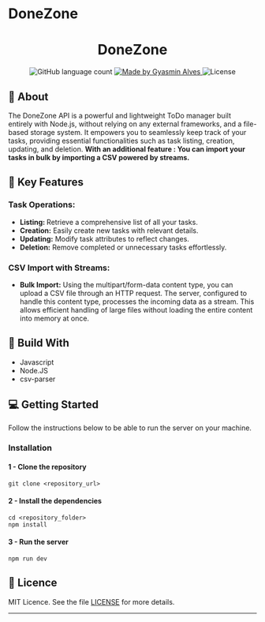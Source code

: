 # DoneZone

<h1 align="center">
  DoneZone
</h1>


<p align="center">
  <img alt="GitHub language count" src="https://img.shields.io/github/languages/count/GyAlves/DoneZone?color=purple" />

  <a href="https://www.linkedin.com/in/gyasmin-assun%C3%A7%C3%A3o-223417180/">
    <img alt="Made by Gyasmin Alves" src="https://img.shields.io/badge/made%20by-Gyasmin%20Alves-purple">
  </a>

 <img alt="License" src="https://img.shields.io/github/license/GyAlves/GoBarber-Backend?color=purple">

</p>

## 📖 About

The DoneZone API is a powerful and lightweight ToDo manager built entirely with Node.js, without relying on any external frameworks, and a file-based storage system. It empowers you to seamlessly keep track of your tasks, providing essential functionalities such as task listing, creation, updating, and deletion.
<b> With an additional feature : You can import your tasks in bulk by importing a CSV powered by streams. </b>

## 📝 Key Features 

### Task Operations:

- <b>Listing: </b> Retrieve a comprehensive list of all your tasks.
- <b>Creation:</b> Easily create new tasks with relevant details.
- <b>Updating:</b> Modify task attributes to reflect changes.
- <b>Deletion:</b> Remove completed or unnecessary tasks effortlessly.

### CSV Import with Streams:

- <b>Bulk Import:</b> Using the multipart/form-data content type, you can upload a CSV file through an HTTP request. The server, configured to handle this content type, processes the incoming data as a stream. This allows efficient handling of large files without loading the entire content into memory at once.

## 📱 Build With

- Javascript
- Node.JS
- csv-parser

 ## 💻 Getting Started
 Follow the instructions below to be able to run the server on your machine. 

### Installation

#### 1 - Clone the repository 

```
git clone <repository_url>
```

#### 2 - Install the dependencies 

```
cd <repository_folder>
npm install
```

 #### 3 - Run the server

```
npm run dev
```

## :memo: Licence 

MIT Licence. See the file [LICENSE](LICENSE.md) for more details.

---
